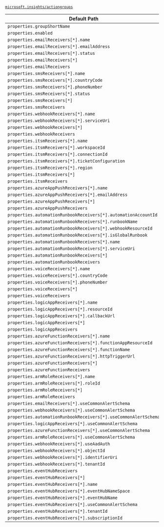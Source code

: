 [`microsoft.insights/actiongroups`](https://docs.microsoft.com/en-us/azure/templates/microsoft.insights/actiongroups)

| Default Path | Alias |
|---|---|
| `properties.groupShortName` | `Microsoft.Insights/actiongroups/groupShortName` |
| `properties.enabled` | `Microsoft.Insights/actiongroups/enabled` |
| `properties.emailReceivers[*].name` | `Microsoft.Insights/actiongroups/emailReceivers[*].name` |
| `properties.emailReceivers[*].emailAddress` | `Microsoft.Insights/actiongroups/emailReceivers[*].emailAddress` |
| `properties.emailReceivers[*].status` | `Microsoft.Insights/actiongroups/emailReceivers[*].status` |
| `properties.emailReceivers[*]` | `Microsoft.Insights/actiongroups/emailReceivers[*]` |
| `properties.emailReceivers` | `Microsoft.Insights/actiongroups/emailReceivers` |
| `properties.smsReceivers[*].name` | `Microsoft.Insights/actiongroups/smsReceivers[*].name` |
| `properties.smsReceivers[*].countryCode` | `Microsoft.Insights/actiongroups/smsReceivers[*].countryCode` |
| `properties.smsReceivers[*].phoneNumber` | `Microsoft.Insights/actiongroups/smsReceivers[*].phoneNumber` |
| `properties.smsReceivers[*].status` | `Microsoft.Insights/actiongroups/smsReceivers[*].status` |
| `properties.smsReceivers[*]` | `Microsoft.Insights/actiongroups/smsReceivers[*]` |
| `properties.smsReceivers` | `Microsoft.Insights/actiongroups/smsReceivers` |
| `properties.webhookReceivers[*].name` | `Microsoft.Insights/actiongroups/webhookReceivers[*].name` |
| `properties.webhookReceivers[*].serviceUri` | `Microsoft.Insights/actiongroups/webhookReceivers[*].serviceUri` |
| `properties.webhookReceivers[*]` | `Microsoft.Insights/actiongroups/webhookReceivers[*]` |
| `properties.webhookReceivers` | `Microsoft.Insights/actiongroups/webhookReceivers` |
| `properties.itsmReceivers[*].name` | `Microsoft.Insights/actiongroups/itsmReceivers[*].name` |
| `properties.itsmReceivers[*].workspaceId` | `Microsoft.Insights/actiongroups/itsmReceivers[*].workspaceId` |
| `properties.itsmReceivers[*].connectionId` | `Microsoft.Insights/actiongroups/itsmReceivers[*].connectionId` |
| `properties.itsmReceivers[*].ticketConfiguration` | `Microsoft.Insights/actiongroups/itsmReceivers[*].ticketConfiguration` |
| `properties.itsmReceivers[*].region` | `Microsoft.Insights/actiongroups/itsmReceivers[*].region` |
| `properties.itsmReceivers[*]` | `Microsoft.Insights/actiongroups/itsmReceivers[*]` |
| `properties.itsmReceivers` | `Microsoft.Insights/actiongroups/itsmReceivers` |
| `properties.azureAppPushReceivers[*].name` | `Microsoft.Insights/actiongroups/azureAppPushReceivers[*].name` |
| `properties.azureAppPushReceivers[*].emailAddress` | `Microsoft.Insights/actiongroups/azureAppPushReceivers[*].emailAddress` |
| `properties.azureAppPushReceivers[*]` | `Microsoft.Insights/actiongroups/azureAppPushReceivers[*]` |
| `properties.azureAppPushReceivers` | `Microsoft.Insights/actiongroups/azureAppPushReceivers` |
| `properties.automationRunbookReceivers[*].automationAccountId` | `Microsoft.Insights/actiongroups/automationRunbookReceivers[*].automationAccountId` |
| `properties.automationRunbookReceivers[*].runbookName` | `Microsoft.Insights/actiongroups/automationRunbookReceivers[*].runbookName` |
| `properties.automationRunbookReceivers[*].webhookResourceId` | `Microsoft.Insights/actiongroups/automationRunbookReceivers[*].webhookResourceId` |
| `properties.automationRunbookReceivers[*].isGlobalRunbook` | `Microsoft.Insights/actiongroups/automationRunbookReceivers[*].isGlobalRunbook` |
| `properties.automationRunbookReceivers[*].name` | `Microsoft.Insights/actiongroups/automationRunbookReceivers[*].name` |
| `properties.automationRunbookReceivers[*].serviceUri` | `Microsoft.Insights/actiongroups/automationRunbookReceivers[*].serviceUri` |
| `properties.automationRunbookReceivers[*]` | `Microsoft.Insights/actiongroups/automationRunbookReceivers[*]` |
| `properties.automationRunbookReceivers` | `Microsoft.Insights/actiongroups/automationRunbookReceivers` |
| `properties.voiceReceivers[*].name` | `Microsoft.Insights/actiongroups/voiceReceivers[*].name` |
| `properties.voiceReceivers[*].countryCode` | `Microsoft.Insights/actiongroups/voiceReceivers[*].countryCode` |
| `properties.voiceReceivers[*].phoneNumber` | `Microsoft.Insights/actiongroups/voiceReceivers[*].phoneNumber` |
| `properties.voiceReceivers[*]` | `Microsoft.Insights/actiongroups/voiceReceivers[*]` |
| `properties.voiceReceivers` | `Microsoft.Insights/actiongroups/voiceReceivers` |
| `properties.logicAppReceivers[*].name` | `Microsoft.Insights/actiongroups/logicAppReceivers[*].name` |
| `properties.logicAppReceivers[*].resourceId` | `Microsoft.Insights/actiongroups/logicAppReceivers[*].resourceId` |
| `properties.logicAppReceivers[*].callbackUrl` | `Microsoft.Insights/actiongroups/logicAppReceivers[*].callbackUrl` |
| `properties.logicAppReceivers[*]` | `Microsoft.Insights/actiongroups/logicAppReceivers[*]` |
| `properties.logicAppReceivers` | `Microsoft.Insights/actiongroups/logicAppReceivers` |
| `properties.azureFunctionReceivers[*].name` | `Microsoft.Insights/actiongroups/azureFunctionReceivers[*].name` |
| `properties.azureFunctionReceivers[*].functionAppResourceId` | `Microsoft.Insights/actiongroups/azureFunctionReceivers[*].functionAppResourceId` |
| `properties.azureFunctionReceivers[*].functionName` | `Microsoft.Insights/actiongroups/azureFunctionReceivers[*].functionName` |
| `properties.azureFunctionReceivers[*].httpTriggerUrl` | `Microsoft.Insights/actiongroups/azureFunctionReceivers[*].httpTriggerUrl` |
| `properties.azureFunctionReceivers[*]` | `Microsoft.Insights/actiongroups/azureFunctionReceivers[*]` |
| `properties.azureFunctionReceivers` | `Microsoft.Insights/actiongroups/azureFunctionReceivers` |
| `properties.armRoleReceivers[*].name` | `Microsoft.Insights/actiongroups/armRoleReceivers[*].name` |
| `properties.armRoleReceivers[*].roleId` | `Microsoft.Insights/actiongroups/armRoleReceivers[*].roleId` |
| `properties.armRoleReceivers[*]` | `Microsoft.Insights/actiongroups/armRoleReceivers[*]` |
| `properties.armRoleReceivers` | `Microsoft.Insights/actiongroups/armRoleReceivers` |
| `properties.emailReceivers[*].useCommonAlertSchema` | `Microsoft.Insights/actiongroups/emailReceivers[*].useCommonAlertSchema` |
| `properties.webhookReceivers[*].useCommonAlertSchema` | `Microsoft.Insights/actiongroups/webhookReceivers[*].useCommonAlertSchema` |
| `properties.automationRunbookReceivers[*].useCommonAlertSchema` | `Microsoft.Insights/actiongroups/automationRunbookReceivers[*].useCommonAlertSchema` |
| `properties.logicAppReceivers[*].useCommonAlertSchema` | `Microsoft.Insights/actiongroups/logicAppReceivers[*].useCommonAlertSchema` |
| `properties.azureFunctionReceivers[*].useCommonAlertSchema` | `Microsoft.Insights/actiongroups/azureFunctionReceivers[*].useCommonAlertSchema` |
| `properties.armRoleReceivers[*].useCommonAlertSchema` | `Microsoft.Insights/actiongroups/armRoleReceivers[*].useCommonAlertSchema` |
| `properties.webhookReceivers[*].useAadAuth` | `Microsoft.Insights/actiongroups/webhookReceivers[*].useAadAuth` |
| `properties.webhookReceivers[*].objectId` | `Microsoft.Insights/actiongroups/webhookReceivers[*].objectId` |
| `properties.webhookReceivers[*].identifierUri` | `Microsoft.Insights/actiongroups/webhookReceivers[*].identifierUri` |
| `properties.webhookReceivers[*].tenantId` | `Microsoft.Insights/actiongroups/webhookReceivers[*].tenantId` |
| `properties.eventHubReceivers` | `microsoft.insights/actionGroups/eventHubReceivers` |
| `properties.eventHubReceivers[*]` | `microsoft.insights/actionGroups/eventHubReceivers[*]` |
| `properties.eventHubReceivers[*].name` | `microsoft.insights/actionGroups/eventHubReceivers[*].name` |
| `properties.eventHubReceivers[*].eventHubNameSpace` | `microsoft.insights/actionGroups/eventHubReceivers[*].eventHubNameSpace` |
| `properties.eventHubReceivers[*].eventHubName` | `microsoft.insights/actionGroups/eventHubReceivers[*].eventHubName` |
| `properties.eventHubReceivers[*].useCommonAlertSchema` | `microsoft.insights/actionGroups/eventHubReceivers[*].useCommonAlertSchema` |
| `properties.eventHubReceivers[*].tenantId` | `microsoft.insights/actionGroups/eventHubReceivers[*].tenantId` |
| `properties.eventHubReceivers[*].subscriptionId` | `microsoft.insights/actionGroups/eventHubReceivers[*].subscriptionId` |

